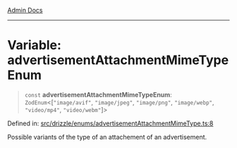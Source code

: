 [Admin Docs](/)

***

# Variable: advertisementAttachmentMimeTypeEnum

> `const` **advertisementAttachmentMimeTypeEnum**: `ZodEnum`\<\[`"image/avif"`, `"image/jpeg"`, `"image/png"`, `"image/webp"`, `"video/mp4"`, `"video/webm"`\]\>

Defined in: [src/drizzle/enums/advertisementAttachmentMimeType.ts:8](https://github.com/PurnenduMIshra129th/talawa-api/blob/75f0e499b44e2c3bed70cf951ac8ac374317f43b/src/drizzle/enums/advertisementAttachmentMimeType.ts#L8)

Possible variants of the type of an attachement of an advertisement.
